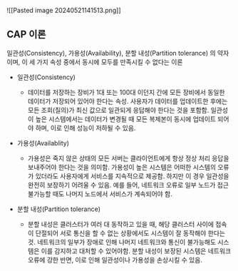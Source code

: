 ![[Pasted image 20240521141513.png]]

## CAP 이론

일관성(Consistency), 가용성(Availability), 분할 내성(Partition tolerance) 의 약자 이며, 이 세 가지 속성 중에서 동시에 모두를 만족시킬 수 없다는 이론

* 일관성(Consistency)
	* 데이터를 저장하는 장비가 1대 또는 100대 이던지 간에 모든 장비에서 동일한 데이터가 저장되어 있어야 한다는 속성.
	  사용자가 데이터를 업데이트한 후에는 모든 조회(질의)가 최신 값으로 일관되게 응답해야 한다는 것을 포함함. 일관성이 높은 시스템에서는 데이터가 변경될 때 모든 복제본이 동시에 업데이트 되어야 하며, 이로 인해 성능이 저하될 수 있음.

* 가용성(Availablity)
	* 가용성은 죽지 않은 상태의 모든 서버는 클라이언트에게 항상 정상 처리 응답을 보내주어야 한다는 것을 의미함. 가용성이 높은 시스템은 어떠한 시스템의 오류가 있더라도 사용자에게 서비스를 지속적으로 제공함. 
	 하지만 이 경우 일관성을 완전히 보장하기 어려울 수 있음. 예를 들어, 네트워크 오류로 일부 노드가 접근 불가능할 때도 나머지 노드에서 서비스가 계속되어야 함.

* 분할 내성(Partition tolerance)
	* 분할 내성은 클러스터가 여러 대 동작하고 있을 때, 해당 클러스터 사이에 접속이 단절되어 서로 통신을 할 수 없는 상황에서도 시스템이 잘 동작해야 한다는 것.
	  네트워크의 일부가 장애로 인해 나머지 네트워크와 통신이 불가능해도 시스템은 이를 감지하고 대처할 수 있어야함. 분할 내성이 보장된 시스템은 네트워크 오류에 강한 반면, 이로 인해 일관성이나 가용성을 손상시킬 수 있음.